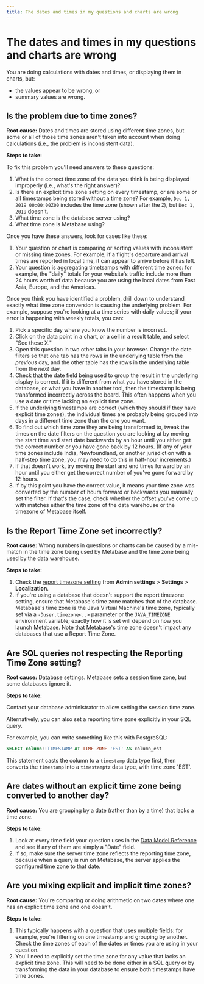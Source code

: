 ```yaml
---
title: The dates and times in my questions and charts are wrong
---
```


# The dates and times in my questions and charts are wrong

You are doing calculations with dates and times, or displaying them in charts, but:

- the values appear to be wrong, or
- summary values are wrong.

## Is the problem due to time zones?

**Root cause:** Dates and times are stored using different time zones, but some or all of those time zones aren't taken into account when doing calculations (i.e., the problem is inconsistent data).

**Steps to take:**

To fix this problem you'll need answers to these questions:

1. What is the correct time zone of the data you think is being displayed improperly (i.e., what's the right answer)?
2. Is there an explicit time zone setting on every timestamp, or are some or all timestamps being stored without a time zone? For example, `Dec 1, 2019 00:00:00Z00` includes the time zone (shown after the `Z`), but `Dec 1, 2019` doesn't.
3. What time zone is the database server using?
4. What time zone is Metabase using?

Once you have these answers, look for cases like these:

1. Your question or chart is comparing or sorting values with inconsistent or missing time zones. For example, if a flight's departure and arrival times are reported in local time, it can appear to arrive before it has left.
2. Your question is aggregating timetsamps with different time zones: for example, the "daily" totals for your website's traffic include more than 24 hours worth of data because you are using the local dates from East Asia, Europe, and the Americas.

Once you think you have identified a problem, drill down to understand exactly what time zone conversion is causing the underlying problem. For example, suppose you're looking at a time series with daily values; if your error is happening with weekly totals, you can:

1. Pick a specific day where you know the number is incorrect.
2. Click on the data point in a chart, or a cell in a result table, and select "See these X."
3. Open this question in two other tabs in your browser. Change the date filters so that one tab has the rows in the underlying table from the _previous_ day, and the other table has the rows in the underlying table from the _next_ day.
4. Check that the date field being used to group the result in the underlying display is correct. If it is different from what you have stored in the database, or what you have in another tool, then the timestamp is being transformed incorrectly across the board. This often happens when you use a date or time lacking an explicit time zone.
5. If the underlying timestamps are correct (which they should if they have explicit time zones), the individual times are probably being grouped into days in a different time zone than the one you want.
6. To find out which time zone they are being transformed to, tweak the times on the date filters on the question you are looking at by moving the start time and start date backwards by an hour until you either get the correct number or you have gone back by 12 hours. (If any of your time zones include India, Newfoundland, or another jurisdiction with a half-step time zone, you may need to do this in half-hour increments.)
7. If that doesn't work, try moving the start and end times forward by an hour until you either get the correct number of you've gone forward by 12 hours.
8. If by this point you have the correct value, it means your time zone was converted by the number of hours forward or backwards you manually set the filter. If that's the case, check whether the offset you've come up with matches either the time zone of the data warehouse or the timezone of Metabase itself.

## Is the Report Time Zone set incorrectly?

**Root cause:** Wrong numbers in questions or charts can be caused by a mis-match in the time zone being used by Metabase and the time zone being used by the data warehouse.

**Steps to take:**

1. Check the [report timezone setting](../configuring-metabase/localization.md#report-timezone) from **Admin settings** > **Settings** > **Localization**.
2. If you're using a database that doesn't support the report timezone setting, ensure that Metabase's time zone matches that of the database. Metabase's time zone is the Java Virtual Machine's time zone, typically set via a `-Duser.timezone<..>` parameter or the `JAVA_TIMEZONE` environment variable; exactly how it is set will depend on how you launch Metabase. Note that Metabase's time zone doesn't impact any databases that use a Report Time Zone.

## Are SQL queries not respecting the Reporting Time Zone setting?

**Root cause:** Database settings. Metabase sets a session time zone, but some databases ignore it.

**Steps to take:**

Contact your database administrator to allow setting the session time zone.

Alternatively, you can also set a reporting time zone explicitly in your SQL query.

For example, you can write something like this with PostgreSQL:

```sql
SELECT column::TIMESTAMP AT TIME ZONE 'EST' AS column_est
```

This statement casts the column to a `timestamp` data type first, then converts the `timestamp` into a `timestamptz` data type, with time zone 'EST'.

## Are dates without an explicit time zone being converted to another day?

**Root cause:** You are grouping by a date (rather than by a time) that lacks a time zone.

**Steps to take:**

1. Look at every time field your question uses in the [Data Model Reference](../exploration-and-organization/data-model-reference.md) and see if any of them are simply a "Date" field.
2. If so, make sure the server time zone reflects the reporting time zone, because when a query is run on Metabase, the server applies the configured time zone to that date.

## Are you mixing explicit and implicit time zones?

**Root cause:** You're comparing or doing arithmetic on two dates where one has an explicit time zone and one doesn't.

**Steps to take:**

1. This typically happens with a question that uses multiple fields: for example, you're filtering on one timestamp and grouping by another. Check the time zones of each of the dates or times you are using in your question.
2. You'll need to explicitly set the time zone for any value that lacks an explicit time zone. This will need to be done either in a SQL query or by transforming the data in your database to ensure both timestamps have time zones.
